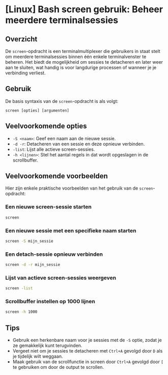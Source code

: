 # [Linux] Bash screen gebruik: Beheer meerdere terminalsessies

## Overzicht
De `screen`-opdracht is een terminalmultiplexer die gebruikers in staat stelt om meerdere terminalsessies binnen één enkele terminalvenster te beheren. Het biedt de mogelijkheid om sessies te detacheren en later weer aan te sluiten, wat handig is voor langdurige processen of wanneer je je verbinding verliest.

## Gebruik
De basis syntaxis van de `screen`-opdracht is als volgt:

```
screen [opties] [argumenten]
```

## Veelvoorkomende opties
- `-S <naam>`: Geef een naam aan de nieuwe sessie.
- `-d -r`: Detacheren van een sessie en deze opnieuw verbinden.
- `-list`: Lijst alle actieve screen-sessies.
- `-h <lijnen>`: Stel het aantal regels in dat wordt opgeslagen in de scrollbuffer.

## Veelvoorkomende voorbeelden
Hier zijn enkele praktische voorbeelden van het gebruik van de `screen`-opdracht:

### Een nieuwe screen-sessie starten
```bash
screen
```

### Een nieuwe sessie met een specifieke naam starten
```bash
screen -S mijn_sessie
```

### Een detach-sessie opnieuw verbinden
```bash
screen -d -r mijn_sessie
```

### Lijst van actieve screen-sessies weergeven
```bash
screen -list
```

### Scrollbuffer instellen op 1000 lijnen
```bash
screen -h 1000
```

## Tips
- Gebruik een herkenbare naam voor je sessies met de `-S` optie, zodat je ze gemakkelijk kunt terugvinden.
- Vergeet niet om je sessies te detacheren met `Ctrl+A` gevolgd door `D` als je tijdelijk wilt weggaan.
- Maak gebruik van de scrollfunctie in screen door `Ctrl+A` gevolgd door `[` te gebruiken om door de output te scrollen.
